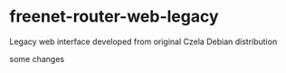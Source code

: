 # freenet-router-web-legacy
Legacy web interface developed from original Czela Debian distribution

some changes

